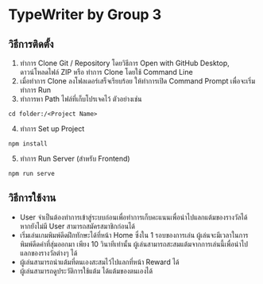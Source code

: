 # TypeWriter by Group 3

## วิธีการติดตั้ง

1. ทำการ Clone Git / Repository โดยวิธีการ Open with GitHub Desktop, ดาวน์โหลดไฟล์ ZIP หรือ ทำการ Clone โดยใช้ Command Line
2. เมื่อทำการ Clone ลงโฟลเดอร์เสร็จเรียบร้อย ให้ทำการเปิด Command Prompt เพื่อจะเริ่มทำการ Run
3. ทำการหา Path ไฟล์ที่เก็บโปรเจคไว้ ตัวอย่างเช่น 
```
cd folder:/<Project Name>
```
4. ทำการ Set up Project
```
npm install
```
5. ทำการ Run Server (สำหรับ Frontend)
```
npm run serve
```


## วิธีการใช้งาน
* User จำเป็นต้องทำการเข้าสู่ระบบก่อนเพื่อทำการเก็บคะแนนเพื่อนำไปแลกแต้มของรางวัลได้ หากยังไม่มี User สามารถสมัครสมาชิกก่อนได้
* เริ่มเล่นเกมพิมพ์ดีดฝึกทักษะได้ที่หน้า Home ซึ่งใน 1 รอบของการเล่น ผู้เล่นจะมีเวลาในการพิมพ์ดีดคำที่สุ่มออกมา เพียง 10 วินาทีเท่านั้น ผู้เล่นสามารถสะสมแต้มจากการเล่นนี้เพื่อนำไปแลกของรางวัลต่างๆ ได้
* ผู้เล่นสามารถนำแต้มที่ตนเองสะสมไว้ไปแลกที่หน้า Reward ได้
* ผู้เล่นสามารถดูประวัติการใช้แต้ม ได้แต้มของตนเองได้
 